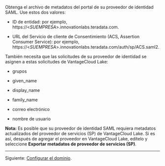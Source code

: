 Obtenga el archivo de metadatos del portal de su proveedor de identidad SAML. Use estos dos valores:

-   ID de entidad: por ejemplo, https://\<*SUEMPRESA*\>.innovationlabs.teradata.com.

-   URL del Servicio de cliente de Consentimiento (ACS, Assertion Consumer Service): por ejemplo, https://\<*SUEMPRESA*\>.innovationlabs.teradata.com/auth/sp/ACS.saml2.

También necesita que las solicitudes de su proveedor de identidad se asignen a estas solicitudes de VantageCloud Lake:

-   grupos

-   given\_name

-   display\_name

-   family\_name

-   correo electrónico

-   nombre de usuario

**Nota:** Es posible que su proveedor de identidad SAML requiera metadatos actualizados del proveedor de servicios (SP) de VantageCloud Lake. Si es así, después de agregar el proveedor en VantageCloud Lake, edítelo y seleccione **Exportar metadatos de proveedor de servicios (SP)**.

------------------------------------------------------------------------

Siguiente: [Configurar el dominio](ruf1680184116601.md).
